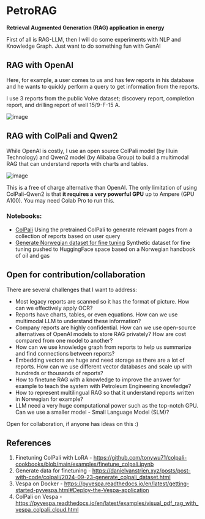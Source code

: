 # PetroRAG
**Retrieval Augmented Generation (RAG) application in energy**

First of all is RAG-LLM, then I will do some experiments with NLP and Knowledge Graph. Just want to do something fun with GenAI

## RAG with OpenAI 

Here, for example, a user comes to us and has few reports in his database and he wants to quickly perform a query to get information from the reports.

I use 3 reports from the public Volve dataset; discovery report, completion report, and drilling report of well 15/9-F-15 A. 

![image](https://github.com/user-attachments/assets/a00c32fd-7441-4de0-8f32-a2a3bbc3c445)

## RAG with ColPali and Qwen2

While OpenAI is costly, I use an open source ColPali model (by Illuin Technology) and Qwen2 model (by Alibaba Group) to build a multimodal RAG that can understand reports with charts and tables. 

![image](https://github.com/user-attachments/assets/38d685f2-c782-42e2-80cd-4d2d85956dd0)

This is a free of charge alternative than OpenAI. The only limitation of using ColPali-Qwen2 is that **it requires a very powerful GPU** up to Ampere (GPU A100). You may need Colab Pro to run this. 

### Notebooks: 
* [ColPali](https://github.com/yohanesnuwara/PetroRAG/blob/main/notebooks/colpali.ipynb) Using the pretrained ColPali to generate relevant pages from a collection of reports based on user query
* [Generate Norwegian dataset for fine tuning](https://github.com/yohanesnuwara/PetroRAG/blob/main/notebooks/Generate_Finetuning_Dataset_ColPali_Norwegian_QnA.ipynb) Synthetic dataset for fine tuning pushed to HuggingFace space based on a Norwegian handbook of oil and gas

## Open for contribution/collaboration

There are several challenges that I want to address:
* Most legacy reports are scanned so it has the format of picture. How can we effectively apply OCR?
* Reports have charts, tables, or even equations. How can we use multimodal LLM to understand these information?
* Company reports are highly confidential. How can we use open-source alternatives of OpenAI models to store RAG privately? How are cost compared from one model to another?
* How can we use knowledge graph from reports to help us summarize and find connections between reports?
* Embedding vectors are huge and need storage as there are a lot of reports. How can we use different vector databases and scale up with hundreds or thousands of reports?
* How to finetune RAG with a knowledge to improve the answer for example to teach the system with Petroleum Engineering knowledge?
* How to represent multilingual RAG so that it understand reports written in Norwegian for example?
* LLM need a very huge computational power such as the top-notch GPU. Can we use a smaller model - Small Language Model (SLM)?

Open for collaboration, if anyone has ideas on this :)

## References

1. Finetuning ColPali with LoRA - https://github.com/tonywu71/colpali-cookbooks/blob/main/examples/finetune_colpali.ipynb
2. Generate data for finetuning - https://danielvanstrien.xyz/posts/post-with-code/colpali/2024-09-23-generate_colpali_dataset.html
3. Vespa on Docker - https://pyvespa.readthedocs.io/en/latest/getting-started-pyvespa.html#Deploy-the-Vespa-application
4. ColPali on Vespa - https://pyvespa.readthedocs.io/en/latest/examples/visual_pdf_rag_with_vespa_colpali_cloud.html
